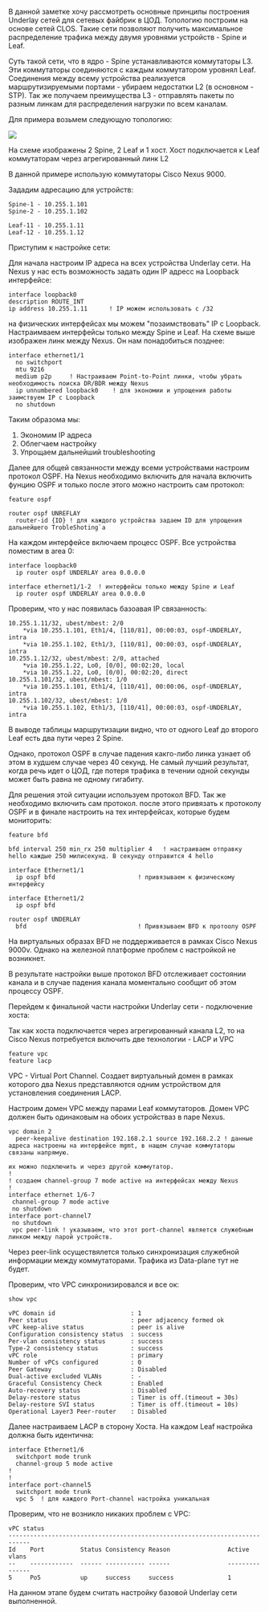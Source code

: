В данной заметке хочу рассмотреть основные принципы построения Underlay сетей для сетевых файбрик в ЦОД.
Топологию построим на основе сетей CLOS. Такие сети позволяют получить максимальное распределение трафика между двумя уровнями устройств - 
Spine и Leaf. 

Суть такой сети, что в ядро - Spine устанавливаются коммутаторы L3. Эти коммутаторы соединяются с каждым коммутатором уровнял Leaf. Соединения между всему 
устройства реализуется маршрутизируемыми портами - убираем недостатки L2 (в основном - STP). Так же получаем преимущества L3 - отправлять пакеты по разным линкам 
для распределения нагрузки по всем каналам.

Для примера возьмем следующую топологию: 

![](img/underlay.jpg)

На схеме изображены 2 Spine, 2 Leaf и 1 хост. Хост подключается к Leaf коммутаторам через агрегированный линк L2

В данной примере использую коммутаторы Cisco Nexus 9000. 

Зададим адресацию для устройств:
```buildoutcfg
Spine-1 - 10.255.1.101
Spine-2 - 10.255.1.102

Leaf-11 - 10.255.1.11
Leaf-12 - 10.255.1.12
```

Приступим к настройке сети:

Для начала настроим IP адреса на всех устройства Underlay сети.
На Nexus у нас есть возможность задать один IP адресс на Loopback интерфейсе:
  ```buildoutcfg
interface loopback0
  description ROUTE_INT
  ip address 10.255.1.11      ! IP можем использовать с /32
  ```
на физических интерфейсах мы можем "позаимствовать" IP с Loopback. Настраимваем интерфейсы только между Spine и Leaf. На схеме выше изображен линк между Nexus. Он 
нам понадобиться позднее:
```buildoutcfg
interface ethernet1/1
  no switchport
  mtu 9216
  medium p2p     ! Настраиваем Point-to-Point линки, чтобы убрать необходимость поиска DR/BDR между Nexus
  ip unnumbered loopback0    ! для экономии и упрощения работы заимствуем IP с Loopback
  no shutdown
```
Таким образома мы:
1. Экономим IP адреса
2. Облегчаем настройку
3. Упрощаем дальнейший troubleshooting

Далее для общей связанности между всеми устройствами настроим протокол OSPF.
На Nexus необходимо включить для начала включить фунцию OSPF и только после этого можно настроить сам протокол:
```buildoutcfg
feature ospf

router ospf UNREFLAY
  router-id {ID} ! для каждого устройства задаем ID для упрощения дальнейшего TrobleShoting`a
```
На каждом интерфейсе включаем процесс OSPF. Все устройства поместим в area 0:
```buildoutcfg
interface loopback0
  ip router ospf UNDERLAY area 0.0.0.0

interface ethernet1/1-2  ! интерфейсы только между Spine и Leaf
  ip router ospf UNDERLAY area 0.0.0.0
```
Проверим, что у нас появилась базоавая IP связанность:

```buildoutcfg
10.255.1.11/32, ubest/mbest: 2/0
    *via 10.255.1.101, Eth1/4, [110/81], 00:00:03, ospf-UNDERLAY, intra
    *via 10.255.1.102, Eth1/3, [110/81], 00:00:03, ospf-UNDERLAY, intra
10.255.1.12/32, ubest/mbest: 2/0, attached
    *via 10.255.1.22, Lo0, [0/0], 00:02:20, local
    *via 10.255.1.22, Lo0, [0/0], 00:02:20, direct
10.255.1.101/32, ubest/mbest: 1/0
    *via 10.255.1.101, Eth1/4, [110/41], 00:00:06, ospf-UNDERLAY, intra
10.255.1.102/32, ubest/mbest: 1/0
    *via 10.255.1.102, Eth1/3, [110/41], 00:00:03, ospf-UNDERLAY, intra
```
В выводе таблицы маршрутизации видно, что от одного Leaf до второго Leaf есть два пути через 2 Spine.

Однако, протокол OSPF в случае падения какго-либо линка узнает об этом в худшем случае через 40 секунд. 
Не самый лучший результат, когда речь идет о ЦОД, где потеря трафика в течении одной секунды может быть равна не одному гигабиту.

Для решения этой ситуации используем протокол BFD. Так же необходимо включить сам протокол. после этого привязать к протоколу OSPF
и в финале настроить на тех интерфейсах, которые будем мониторить:

```buildoutcfg
feature bfd

bfd interval 250 min_rx 250 multiplier 4   ! настраиваем отправку hello каждые 250 милисекунд. В секунду отправится 4 hello

interface Ethernet1/1
  ip ospf bfd                       ! привязываем к физическому интерфейсу

interface Ethernet1/2
  ip ospf bfd

router ospf UNDERLAY
  bfd                               ! Привязываем BFD к протоолу OSPF
```

На виртуальных образах BFD не поддерживается в рамках Cisco Nexus 9000v. Однако на железной платформе проблем с настройкой не возникнет.

В результате настройки выше протокол BFD отслеживает состоянии канала и в случае падения канала моментально сообщит об этом процессу OSPF.


Перейдем к финальной части настройки Underlay сети - подключение хоста:

Так как хоста подключается через агрегированный канала L2, то на Cisco Nexus потребуется включить две технологии - LACP и VPC
```buildoutcfg
feature vpc
feature lacp
```
VPC - Virtual Port Channel. Создает виртуальный домен в рамках которого два Nexus представляются одним устройством для установления соединения LACP.

Настроим домен VPC между парами Leaf коммутаторов. Домен VPC должен быть одинаковым на обоих устройстваз в паре Nexus.
```buildoutcfg
vpc domain 2
  peer-keepalive destination 192.168.2.1 source 192.168.2.2 ! данные адреса настроены на интерфейсе mgmt, в нащем случае коммутаторы связаны напрямую.
                                                                                    их можно подключить и через другой коммутатор. 
!
! создаем channel-group 7 mode active на интерфейсах между Nexus
!
interface ethernet 1/6-7
 channel-group 7 mode active
 no shutdown
interface port-channel7
 no shutdown  
 vpc peer-link ! указываем, что этот port-channel является служебным линком между парой устройств. 
```
Через peer-link осуществялется только синхронизация служебной информации между коммутаторами. Трафика из Data-plane тут не будет.

Проверим, что VPC синхронизировался и все ок:
```buildoutcfg
show vpc

vPC domain id                     : 1
Peer status                       : peer adjacency formed ok
vPC keep-alive status             : peer is alive
Configuration consistency status  : success
Per-vlan consistency status       : success
Type-2 consistency status         : success
vPC role                          : primary
Number of vPCs configured         : 0
Peer Gateway                      : Disabled
Dual-active excluded VLANs        : -
Graceful Consistency Check        : Enabled
Auto-recovery status              : Disabled
Delay-restore status              : Timer is off.(timeout = 30s)
Delay-restore SVI status          : Timer is off.(timeout = 10s)
Operational Layer3 Peer-router    : Disabled

```
Далее настраиваем LACP в сторону Хоста. На каждом Leaf настройка должна быть идентична:
```buildoutcfg
interface Ethernet1/6
  switchport mode trunk
  channel-group 5 mode active
!
!
interface port-channel5
  switchport mode trunk
  vpc 5  ! для каждого Port-channel настройка уникальная
```
Проверим, что не возникло никаких проблем с VPC:
```buildoutcfg
vPC status
----------------------------------------------------------------------------
Id    Port          Status Consistency Reason                Active vlans
--    ------------  ------ ----------- ------                ---------------
5     Po5           up     success     success               1
```

На данном этапе будем считать настройку базовой Underlay сети выполненной.